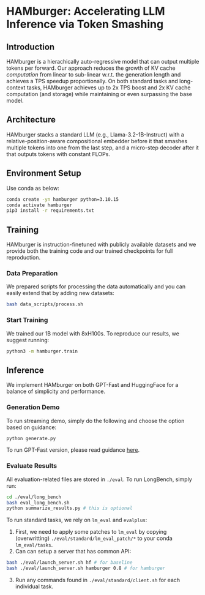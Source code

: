 # HAMburger: Accelerating LLM Inference via Token Smashing

## Introduction
HAMburger is a hierachically auto-regressive model that can output multiple tokens per forward. Our approach reduces the growth of KV cache _computation_ from linear to sub-linear w.r.t. the generation length and achieves a TPS speedup proportionally. On both standard tasks and long-context tasks, HAMburger achieves up to 2x TPS boost and 2x KV cache computation (and storage) while maintaining or even surpassing the base model. 

## Architecture
HAMburger stacks a standard LLM (e.g., Llama-3.2-1B-Instruct) with a relative-position-aware compositional embedder before it that smashes multiple tokens into one from the last step, and a micro-step decoder after it that outputs tokens with constant FLOPs. 

## Environment Setup
Use conda as below:
```bash
conda create -yn hamburger python=3.10.15
conda activate hamburger
pip3 install -r requirements.txt
```

## Training
HAMburger is instruction-finetuned with publicly available datasets and we provide both the training code and our trained checkpoints for full reproduction. 

### Data Preparation
We prepared scripts for processing the data automatically and you can easily extend that by adding new datasets:
```bash
bash data_scripts/process.sh
```

### Start Training
We trained our 1B model with 8xH100s. To reproduce our results, we suggest running: 
```bash
python3 -m hamburger.train
```

## Inference
We implement HAMburger on both GPT-Fast and HuggingFace for a balance of simplicity and performance. 

### Generation Demo
To run streaming demo, simply do the following and choose the option based on guidance:
```bash
python generate.py
```

To run GPT-Fast version, please read guidance [here](./hamburger_gpt_fast/README.md). 

### Evaluate Results
All evaluation-related files are stored in `./eval`. To run LongBench, simply run:
```bash
cd ./eval/long_bench
bash eval_long_bench.sh
python summarize_results.py # this is optional
```

To run standard tasks, we rely on `lm_eval` and `evalplus`:

1. First, we need to apply some patches to `lm_eval` by copying (overwritting) `./eval/standard/lm_eval_patch/*` to your conda `lm_eval/tasks`.  
2. Can can setup a server that has common API:
```bash
bash ./eval/launch_server.sh hf # for baseline
bash ./eval/launch_server.sh hamburger 0.8 # for hamburger
```
3. Run any commands found in `./eval/standard/client.sh` for each individual task. 
